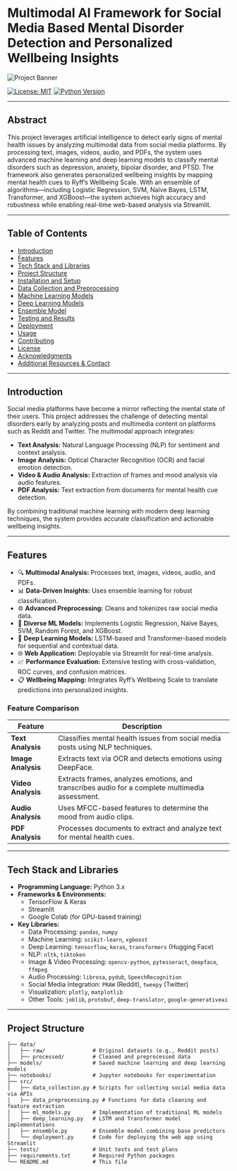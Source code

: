 # Multimodal AI Framework for Social Media Based Mental Disorder Detection and Personalized Wellbeing Insights

![Project Banner](https://via.placeholder.com/1200x300?text=Multimodal+AI+Framework)

[![License: MIT](https://img.shields.io/badge/License-MIT-yellow.svg)](LICENSE)
[![Python Version](https://img.shields.io/badge/Python-3.x-blue.svg)](https://www.python.org/)

---

## Abstract

This project leverages artificial intelligence to detect early signs of mental health issues by analyzing multimodal data from social media platforms. By processing text, images, videos, audio, and PDFs, the system uses advanced machine learning and deep learning models to classify mental disorders such as depression, anxiety, bipolar disorder, and PTSD. The framework also generates personalized wellbeing insights by mapping mental health cues to Ryff’s Wellbeing Scale. With an ensemble of algorithms—including Logistic Regression, SVM, Naïve Bayes, LSTM, Transformer, and XGBoost—the system achieves high accuracy and robustness while enabling real-time web-based analysis via Streamlit.

---

## Table of Contents

- [Introduction](#introduction)
- [Features](#features)
- [Tech Stack and Libraries](#tech-stack-and-libraries)
- [Project Structure](#project-structure)
- [Installation and Setup](#installation-and-setup)
- [Data Collection and Preprocessing](#data-collection-and-preprocessing)
- [Machine Learning Models](#machine-learning-models)
- [Deep Learning Models](#deep-learning-models)
- [Ensemble Model](#ensemble-model)
- [Testing and Results](#testing-and-results)
- [Deployment](#deployment)
- [Usage](#usage)
- [Contributing](#contributing)
- [License](#license)
- [Acknowledgments](#acknowledgments)
- [Additional Resources & Contact](#additional-resources--contact)

---

## Introduction

Social media platforms have become a mirror reflecting the mental state of their users. This project addresses the challenge of detecting mental disorders early by analyzing posts and multimedia content on platforms such as Reddit and Twitter. The multimodal approach integrates:

- **Text Analysis:** Natural Language Processing (NLP) for sentiment and context analysis.
- **Image Analysis:** Optical Character Recognition (OCR) and facial emotion detection.
- **Video & Audio Analysis:** Extraction of frames and mood analysis via audio features.
- **PDF Analysis:** Text extraction from documents for mental health cue detection.

By combining traditional machine learning with modern deep learning techniques, the system provides accurate classification and actionable wellbeing insights.

---

## Features

- 🔍 **Multimodal Analysis:** Processes text, images, videos, audio, and PDFs.
- 📊 **Data-Driven Insights:** Uses ensemble learning for robust classification.
- ⚙️ **Advanced Preprocessing:** Cleans and tokenizes raw social media data.
- 🧠 **Diverse ML Models:** Implements Logistic Regression, Naïve Bayes, SVM, Random Forest, and XGBoost.
- 🤖 **Deep Learning Models:** LSTM-based and Transformer-based models for sequential and contextual data.
- 🌐 **Web Application:** Deployable via Streamlit for real-time analysis.
- 📈 **Performance Evaluation:** Extensive testing with cross-validation, ROC curves, and confusion matrices.
- 📋 **Wellbeing Mapping:** Integrates Ryff’s Wellbeing Scale to translate predictions into personalized insights.

### Feature Comparison

| **Feature**         | **Description**                                                                               |
|---------------------|-----------------------------------------------------------------------------------------------|
| **Text Analysis**   | Classifies mental health issues from social media posts using NLP techniques.                 |
| **Image Analysis**  | Extracts text via OCR and detects emotions using DeepFace.                                    |
| **Video Analysis**  | Extracts frames, analyzes emotions, and transcribes audio for a complete multimedia assessment.|
| **Audio Analysis**  | Uses MFCC-based features to determine the mood from audio clips.                              |
| **PDF Analysis**    | Processes documents to extract and analyze text for mental health cues.                       |

---

## Tech Stack and Libraries

- **Programming Language:** Python 3.x
- **Frameworks & Environments:**  
  - TensorFlow & Keras  
  - Streamlit  
  - Google Colab (for GPU-based training)
- **Key Libraries:**  
  - Data Processing: `pandas`, `numpy`  
  - Machine Learning: `scikit-learn`, `xgboost`  
  - Deep Learning: `tensorflow`, `keras`, `transformers` (Hugging Face)  
  - NLP: `nltk`, `tiktoken`  
  - Image & Video Processing: `opencv-python`, `pytesseract`, `deepface`, `ffmpeg`  
  - Audio Processing: `librosa`, `pydub`, `SpeechRecognition`  
  - Social Media Integration: `PRAW` (Reddit), `tweepy` (Twitter)  
  - Visualization: `plotly`, `matplotlib`  
  - Other Tools: `joblib`, `protobuf`, `deep-translator`, `google-generativeai`

---

## Project Structure

```plaintext
├── data/
│   ├── raw/               # Original datasets (e.g., Reddit posts)
│   ├── processed/         # Cleaned and preprocessed data
├── models/                # Saved machine learning and deep learning models
├── notebooks/             # Jupyter notebooks for experimentation
├── src/
│   ├── data_collection.py # Scripts for collecting social media data via APIs
│   ├── data_preprocessing.py # Functions for data cleaning and feature extraction
│   ├── ml_models.py       # Implementation of traditional ML models
│   ├── deep_learning.py   # LSTM and Transformer model implementations
│   ├── ensemble.py        # Ensemble model combining base predictors
│   └── deployment.py      # Code for deploying the web app using Streamlit
├── tests/                 # Unit tests and test plans
├── requirements.txt       # Required Python packages
└── README.md              # This file
